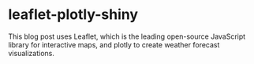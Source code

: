 # leaflet-plotly-shiny
This blog post uses Leaflet, which is the leading open-source JavaScript library for interactive maps, and plotly to create weather forecast visualizations.
